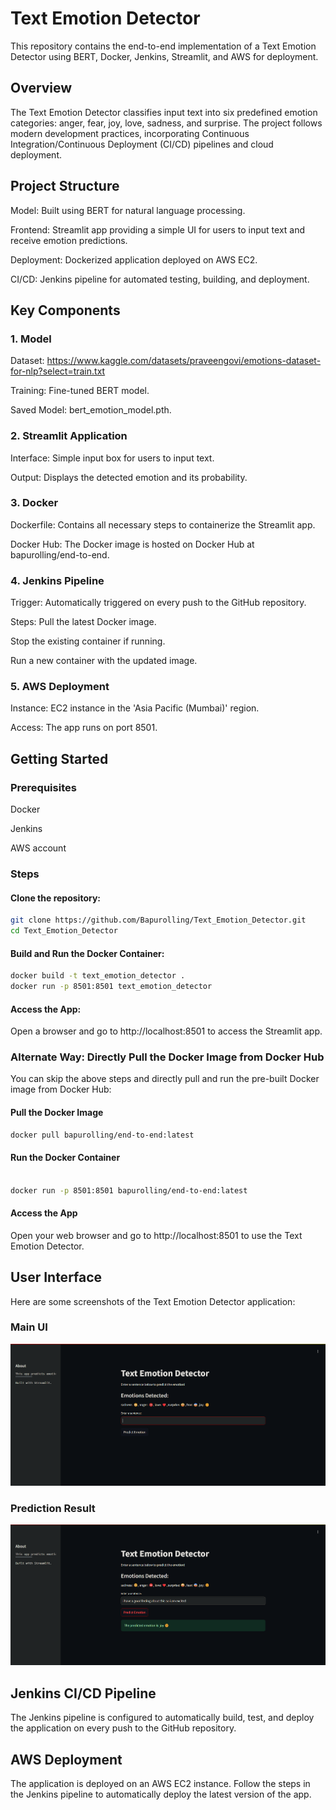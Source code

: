 # Text Emotion Detector
This repository contains the end-to-end implementation of a Text Emotion Detector using BERT, Docker, Jenkins, Streamlit, and AWS for deployment.

## Overview
The Text Emotion Detector classifies input text into six predefined emotion categories: anger, fear, joy, love, sadness, and surprise. The project follows modern development practices, incorporating Continuous Integration/Continuous Deployment (CI/CD) pipelines and cloud deployment.

## Project Structure
Model: Built using BERT for natural language processing.

Frontend: Streamlit app providing a simple UI for users to input text and receive emotion predictions.

Deployment: Dockerized application deployed on AWS EC2.

CI/CD: Jenkins pipeline for automated testing, building, and deployment.
## Key Components
### 1. Model
Dataset: https://www.kaggle.com/datasets/praveengovi/emotions-dataset-for-nlp?select=train.txt

Training: Fine-tuned BERT model.

Saved Model: bert_emotion_model.pth.
### 2. Streamlit Application
Interface: Simple input box for users to input text.

Output: Displays the detected emotion and its probability.
### 3. Docker
Dockerfile: Contains all necessary steps to containerize the Streamlit app.

Docker Hub: The Docker image is hosted on Docker Hub at bapurolling/end-to-end.
### 4. Jenkins Pipeline
Trigger: Automatically triggered on every push to the GitHub repository.

Steps:
Pull the latest Docker image.

Stop the existing container if running.

Run a new container with the updated image.
### 5. AWS Deployment
Instance: EC2 instance in the 'Asia Pacific (Mumbai)' region.

Access: The app runs on port 8501.
## Getting Started
### Prerequisites
Docker

Jenkins

AWS account
### Steps
#### Clone the repository:
```bash
git clone https://github.com/Bapurolling/Text_Emotion_Detector.git
cd Text_Emotion_Detector
```

#### Build and Run the Docker Container:
```bash
docker build -t text_emotion_detector .
docker run -p 8501:8501 text_emotion_detector
```
#### Access the App:
Open a browser and go to http://localhost:8501 to access the Streamlit app.
### Alternate Way: Directly Pull the Docker Image from Docker Hub
You can skip the above steps and directly pull and run the pre-built Docker image from Docker Hub:

#### Pull the Docker Image

```bash
docker pull bapurolling/end-to-end:latest
```
#### Run the Docker Container

```bash

docker run -p 8501:8501 bapurolling/end-to-end:latest
```
#### Access the App
Open your web browser and go to http://localhost:8501 to use the Text Emotion Detector.
## User Interface

Here are some screenshots of the Text Emotion Detector application:

### Main UI
![Main UI](screenshots/ui_main.png)

### Prediction Result
![Prediction Result](screenshots/ui_prediction.png)


## Jenkins CI/CD Pipeline
The Jenkins pipeline is configured to automatically build, test, and deploy the application on every push to the GitHub repository.

## AWS Deployment
The application is deployed on an AWS EC2 instance. Follow the steps in the Jenkins pipeline to automatically deploy the latest version of the app.
